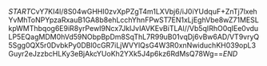 $START$CvY7KI4l/8S04wGHHI0zvXpPZgT4m1LXVbj6/iJ0iYUdquF+ZnTj7lxehYvMhToNPYpzaRxauB1GA8b8ehLcchYhnFPwST7EN1xLjEghVbe8wZ71MESLkpWMThbqog6E9iR8yrPewI9Ncx7JklJvIAVKEvBiTLAl//Vb5qIRhO0qIEe0vduLP5EQagMDM0hVd59NObpBpDm8SqThL7R99uB01vqDj6vBw6AD/VT9vryQ5Sgg0QX5r0DvbkPy0DBl0cGR7iLjWVYlQsG4W3R0xnNwiduchKH039opL3Guyr2eJzzbcHLKy3eBjAkcYUoKh2YXk5J4p6kz6RdMsQ78Wg==$END$